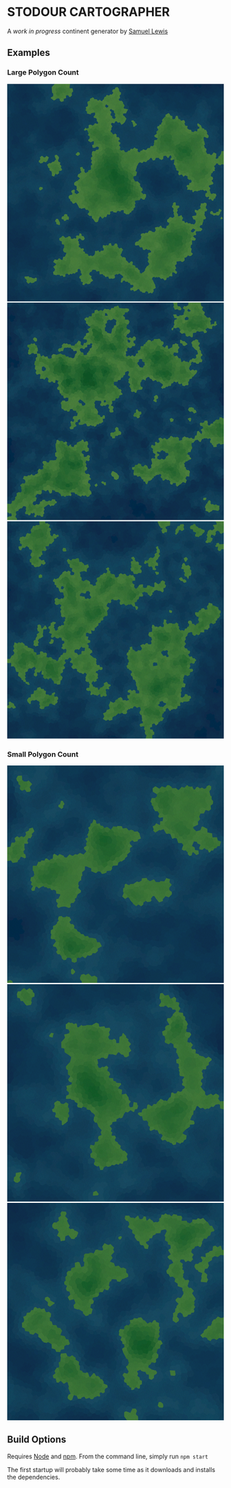 # STODOUR CARTOGRAPHER
A *work in progress* continent generator by [Samuel Lewis](https://github.com/samuel-lewis)

## Examples

### Large Polygon Count
![](https://github.com/Samuel-Lewis/StodourCartographer/blob/master/docs/images/large01.png)
![](https://github.com/Samuel-Lewis/StodourCartographer/blob/master/docs/images/large02.png)
![](https://github.com/Samuel-Lewis/StodourCartographer/blob/master/docs/images/large03.png)

### Small Polygon Count
![](https://github.com/Samuel-Lewis/StodourCartographer/blob/master/docs/images/small01.png)
![](https://github.com/Samuel-Lewis/StodourCartographer/blob/master/docs/images/small02.png)
![](https://github.com/Samuel-Lewis/StodourCartographer/blob/master/docs/images/small03.png)

## Build Options
Requires [Node](https://nodejs.org/) and [npm](https://www.npmjs.com/). From the command line, simply run
```npm start```

The first startup will probably take some time as it downloads and installs the dependencies.
